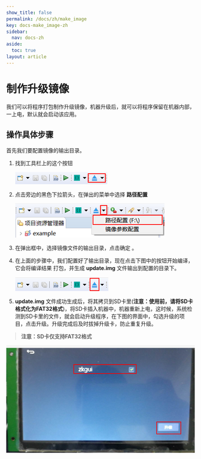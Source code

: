 ```yaml
---
show_title: false
permalink: /docs/zh/make_image
key: docs-make_image-zh
sidebar:
  nav: docs-zh
aside:
  toc: true
layout: article
---
```

# 制作升级镜像
我们可以将程序打包制作升级镜像，机器升级后，就可以将程序保留在机器内部，一上电，默认就会启动该应用。

## 操作具体步骤  
首先我们要配置镜像的输出目录。
1. 找到工具栏上的这个按钮  

   ![](assets/ide/toolbar_image.png)   

2. 点击旁边的黑色下拉箭头，在弹出的菜单中选择 **路径配置**    

   ![](assets/ide/toolbar_image23.png)

3. 在弹出框中，选择镜像文件的输出目录，点击确定 。
 
4. 在上面的步骤中，我们配置好了输出目录，现在点击下图中的按钮开始编译，它会将编译结果  打包，并生成 **update.img** 文件输出到配置的目录下。  

     ![](assets/ide/toolbar_image3.png) 

6. **update.img** 文件成功生成后，将其拷贝到SD卡里(**注意：使用前，请将SD卡格式化为FAT32格式**)，将SD卡插入机器中，机器重新上电，这时候，系统检测到SD卡里的文件，就会启动升级程序，在下图的界面中，勾选升级的项目，点击升级。升级完成后及时拔掉升级卡，防止重复升级。    
  > **注意：SD卡仅支持FAT32格式**
  
   ![](images/screenshot_1513263522327.png)